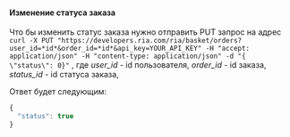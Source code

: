 #### Изменение статуса заказа

Что бы изменить статус заказа нужно отправить PUT запрос на адрес` curl -X PUT "https://developers.ria.com/ria/basket/orders?user_id=*id*&order_id=*id*&api_key=YOUR_API_KEY" -H "accept: application/json" -H "content-type: application/json" -d "{ \"status\": 0}"` 
 , где *user_id* - id пользователя, *order_id* - id заказа, *status_id* - id статуса заказа, 

 
 
 Ответ будет следующим:
```javascript
{
  "status": true
}
```
